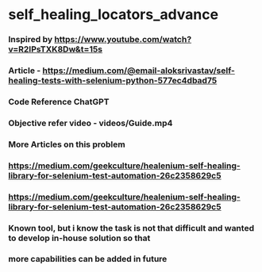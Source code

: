 # self_healing_locators_advance


### Inspired by https://www.youtube.com/watch?v=R2IPsTXK8Dw&t=15s
### Article - https://medium.com/@email-aloksrivastav/self-healing-tests-with-selenium-python-577ec4dbad75

### Code Reference ChatGPT

### Objective refer video - videos/Guide.mp4


### More Articles on this problem
### https://medium.com/geekculture/healenium-self-healing-library-for-selenium-test-automation-26c2358629c5
### https://medium.com/geekculture/healenium-self-healing-library-for-selenium-test-automation-26c2358629c5
### Known tool, but i know the task is not that difficult and wanted to develop in-house solution so that
### more capabilities can be added in future